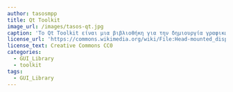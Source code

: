 ```yaml
---
author: tasosmpp
title: Qt Toolkit
image_url: /images/tasos-qt.jpg
caption: 'Το Qt Toolkit είναι μια βιβλιοθήκη για την δημιουργία γραφικών διεπαφών μεταξύ ανθρώπου και Η/Υ (GUI). Κύριο χαρακτηριστικό του είναι ότι είναι crossplatform και οι εφαρμογές που δημιουργούνται με αυτό μπορούν να μεταφερθούν μεταξυ διαφορετικών πλατφορμών (Πχ Linux, Windows) χωρίς αλλαγές στον πηγαίο κώδικα.'
license_url: 'https://commons.wikimedia.org/wiki/File:Head-mounted_display_and_wired_gloves,_Ames_Research_Center.jpg'
license_text: Creative Commons CC0
categories:
  - GUI_Library
  - toolkit
tags:
  - GUI_Library
---
```

